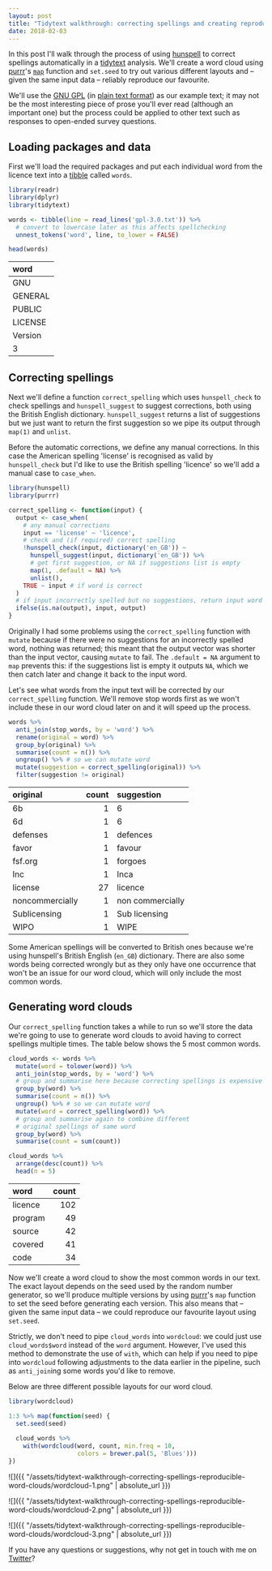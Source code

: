 ```yaml
---
layout: post
title: "Tidytext walkthrough: correcting spellings and creating reproducible word clouds"
date: 2018-02-03
---
```


In this post I'll walk through the process of using [hunspell](https://github.com/ropensci/hunspell) to correct spellings automatically in a [tidytext](https://github.com/juliasilge/tidytext) analysis. We'll create a word cloud using [purrr](http://purrr.tidyverse.org)'s [`map`](http://purrr.tidyverse.org/reference/map.html) function and `set.seed` to try out various different layouts and – given the same input data – reliably reproduce our favourite.

We'll use the [GNU GPL](https://www.gnu.org/licenses/gpl-3.0.en.html) (in [plain text format](https://www.gnu.org/licenses/gpl-3.0.txt)) as our example text; it may not be the most interesting piece of prose you'll ever read (although an important one) but the process could be applied to other text such as responses to open-ended survey questions.

## Loading packages and data

First we'll load the required packages and put each individual word from the licence text into a [tibble](http://tibble.tidyverse.org) called `words`.

``` r
library(readr)
library(dplyr)
library(tidytext)

words <- tibble(line = read_lines('gpl-3.0.txt')) %>%
  # convert to lowercase later as this affects spellchecking
  unnest_tokens('word', line, to_lower = FALSE)

head(words)
```

| word    |
|:--------|
| GNU     |
| GENERAL |
| PUBLIC  |
| LICENSE |
| Version |
| 3       |

## Correcting spellings

Next we'll define a function `correct_spelling` which uses `hunspell_check` to check spellings and `hunspell_suggest` to suggest corrections, both using the British English dictionary. `hunspell_suggest` returns a list of suggestions but we just want to return the first suggestion so we pipe its output through `map(1)` and `unlist`.

Before the automatic corrections, we define any manual corrections. In this case the American spelling 'license' is recognised as valid by `hunspell_check` but I'd like to use the British spelling 'licence' so we'll add a manual case to `case_when`.

``` r
library(hunspell)
library(purrr)

correct_spelling <- function(input) {
  output <- case_when(
    # any manual corrections
    input == 'license' ~ 'licence',
    # check and (if required) correct spelling
    !hunspell_check(input, dictionary('en_GB')) ~
      hunspell_suggest(input, dictionary('en_GB')) %>%
      # get first suggestion, or NA if suggestions list is empty
      map(1, .default = NA) %>%
      unlist(),
    TRUE ~ input # if word is correct
  )
  # if input incorrectly spelled but no suggestions, return input word
  ifelse(is.na(output), input, output)
}
```

Originally I had some problems using the `correct_spelling` function with `mutate` because if there were no suggestions for an incorrectly spelled word, nothing was returned; this meant that the output vector was shorter than the input vector, causing `mutate` to fail. The `.default = NA` argument to `map` prevents this: if the suggestions list is empty it outputs `NA`, which we then catch later and change it back to the input word.

Let's see what words from the input text will be corrected by our `correct_spelling` function. We'll remove stop words first as we won't include these in our word cloud later on and it will speed up the process.

``` r
words %>%
  anti_join(stop_words, by = 'word') %>%
  rename(original = word) %>%
  group_by(original) %>%
  summarise(count = n()) %>%
  ungroup() %>% # so we can mutate word
  mutate(suggestion = correct_spelling(original)) %>%
  filter(suggestion != original)
```

| original        |  count| suggestion       |
|:----------------|------:|:-----------------|
| 6b              |      1| 6                |
| 6d              |      1| 6                |
| defenses        |      1| defences         |
| favor           |      1| favour           |
| fsf.org         |      1| forgoes          |
| Inc             |      1| Inca             |
| license         |     27| licence          |
| noncommercially |      1| non commercially |
| Sublicensing    |      1| Sub licensing    |
| WIPO            |      1| WIPE             |

Some American spellings will be converted to British ones because we're using hunspell's British English (`en_GB`) dictionary. There are also some words being corrected wrongly but as they only have one occurrence that won't be an issue for our word cloud, which will only include the most common words.

## Generating word clouds

Our `correct_spelling` function takes a while to run so we'll store the data we're going to use to generate word clouds to avoid having to correct spellings multiple times. The table below shows the 5 most common words.

``` r
cloud_words <- words %>%
  mutate(word = tolower(word)) %>%
  anti_join(stop_words, by = 'word') %>%
  # group and summarise here because correcting spellings is expensive
  group_by(word) %>%
  summarise(count = n()) %>%
  ungroup() %>% # so we can mutate word
  mutate(word = correct_spelling(word)) %>%
  # group and summarise again to combine different
  # original spellings of same word
  group_by(word) %>%
  summarise(count = sum(count))

cloud_words %>%
  arrange(desc(count)) %>%
  head(n = 5)
```

| word    |  count|
|:--------|------:|
| licence |    102|
| program |     49|
| source  |     42|
| covered |     41|
| code    |     34|

Now we'll create a word cloud to show the most common words in our text. The exact layout depends on the seed used by the random number generator, so we'll produce multiple versions by using [purrr](http://purrr.tidyverse.org)'s `map` function to set the seed before generating each version. This also means that – given the same input data – we could reproduce our favourite layout using `set.seed`.

Strictly, we don't need to pipe `cloud_words` into `wordcloud`: we could just use `cloud_words$word` instead of the `word` argument. However, I've used this method to demonstrate the use of `with`, which can help if you need to pipe into `wordcloud` following adjustments to the data earlier in the pipeline, such as `anti_join`ing some words you'd like to remove.

Below are three different possible layouts for our word cloud.

``` r
library(wordcloud)

1:3 %>% map(function(seed) {
  set.seed(seed)
  
  cloud_words %>%
    with(wordcloud(word, count, min.freq = 10,
                   colors = brewer.pal(5, 'Blues')))
})
```

![]({{ "/assets/tidytext-walkthrough-correcting-spellings-reproducible-word-clouds/wordcloud-1.png" | absolute_url }})

![]({{ "/assets/tidytext-walkthrough-correcting-spellings-reproducible-word-clouds/wordcloud-2.png" | absolute_url }})

![]({{ "/assets/tidytext-walkthrough-correcting-spellings-reproducible-word-clouds/wordcloud-3.png" | absolute_url }})

If you have any questions or suggestions, why not get in touch with me on [Twitter](https://twitter.com/gregrs_uk)?
